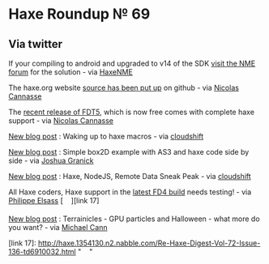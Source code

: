 [_template]: roundup.html
# Haxe Roundup № 69

## Via twitter
If your compiling to android and upgraded to v14 of the SDK [visit the NME forum][link 1] for the solution - via [HaxeNME][link 2]

The haxe.org website [source has been put up][link 3] on github - via [Nicolas Cannasse][link 4]

The [recent release of FDT5][link 5], which is now free comes with complete haxe support - via [Nicolas Cannasse][link 6]

[New blog post][link 7] : Waking up to haxe macros - via [cloudshift][link 8]

[New blog post][link 9] : Simple box2D example with AS3 and haxe code side by side - via [Joshua Granick][link 10]

[New blog post][link 11] : Haxe, NodeJS, Remote Data Sneak Peak - via [cloudshift][link 12]

All Haxe coders, Haxe support in the [latest FD4 build][link 13] needs testing! - via [Philippe Elsass][link 14] [<img align="middle" src="https://s3.amazonaws.com/blog-skialbainn/emote/emoticon_grin.png" width="16" height="16"/>][link 17]

[New blog post][link 15] : Terrainicles - GPU particles and Halloween - what more do you want? - via [Michael Cann][link 16]

[link 1]: http://www.haxenme.org/index.php?cID=881&amp;ccm_paging_p=1&amp;time=1319483010#msg899 "NME Forum - Android SDK v14 upgrade solution"
[link 2]: http://www.twitter.com/#!/haxenme "@haxenme"
[link 3]: https://github.com/ncannasse/hxWiki "Haxe.org source code now available on github"
[link 4]: http://www.twitter.com/#!/ncannasse "@ncannasse"
[link 5]: http://fdt.powerflasher.com/ "FDT5 with complete haxe support"
[link 6]: http://www.twitter.com/#!/ncannasse "@ncannasse"
[link 7]: http://cloudshift.cl/post/11957511387/haxemacros "Waking up to haxe macros"
[link 8]: http://www.twitter.com/#!/cloudshift1 "@cloudshift1"
[link 9]: http://www.joshuagranick.com/blog/2011/10/28/simple-box2d-example-as3-and-haxe-side-by-side/ "Simple box2D example with AS3 and haxe source side by side"
[link 10]: http://www.twitter.com/#!/singmajesty "@singmajesty"
[link 11]: http://cloudshift.cl/post/12066471668/haxe-node-js-remote-data-sneak-peak "Haxe, NodeJS, Remote Data Sneak Peak"
[link 12]: http://www.twitter.com/#!/cloudshift1 "@cloudshift1"
[link 13]: http://flashdevelop.org/community/viewtopic.php?f=9&amp;t=3529 "FD4 needs testing!"
[link 14]: http://www.twitter.com/#!/elsassph "@elsassph"
[link 15]: http://mikecann.co.uk/personal-project/terrainicles-webgl-haxe/ "Terrainicles"
[link 16]: http://www.twitter.com/#!/mikeysee "@mikeysee"
[link 17]: http://haxe.1354130.n2.nabble.com/Re-Haxe-Digest-Vol-72-Issue-136-td6910032.html "<img align="middle" src="https://s3.amazonaws.com/blog-skialbainn/emote/emoticon_grin.png" width="16" height="16"/>"

